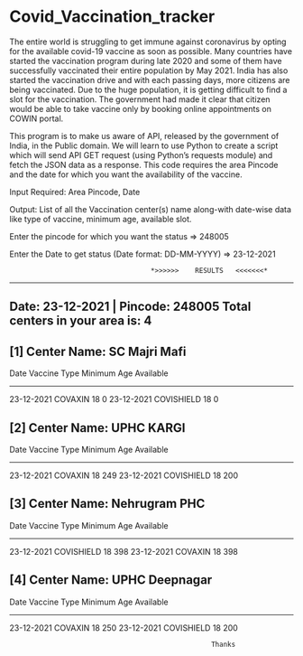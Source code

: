 # Covid_Vaccination_tracker
The entire world is struggling to get immune against coronavirus by opting for the available covid-19 vaccine as soon as possible. Many countries have started the vaccination program during late 2020 and some of them have successfully vaccinated their entire population by May 2021. India has also started the vaccination drive and with each passing days, more citizens are being vaccinated. Due to the huge population, it is getting difficult to find a slot for the vaccination. The government had made it clear that citizen would be able to take vaccine only by booking online appointments on COWIN portal.

This program is to make us aware of API, released by the government of India, in the Public domain. We will learn to use Python to create a script which will send API GET request (using Python’s requests module) and fetch the JSON data as a response. This code requires the area Pincode and the date for which you want the availability of the vaccine.


Input Required: Area Pincode, Date

Output: List of all the Vaccination center(s) name along-with date-wise data like type of vaccine, minimum age, available slot.


Enter the pincode for which you want the status => 248005

Enter the Date to get status (Date format: DD-MM-YYYY) => 23-12-2021


                                       *>>>>>>    RESULTS   <<<<<<<*
-------------------------------------------------------------------------------------           
Date: 23-12-2021 | Pincode: 248005 
Total centers in your area is: 4
------------------------------------------------------------------------------------
   

[1] Center Name: SC Majri Mafi
------------------------------------------------------------
   Date      Vaccine Type    Minimum Age    Available
  ------     -------------   ------------   ----------
 23-12-2021    COVAXIN          18              0
 23-12-2021   COVISHIELD        18              0

[2] Center Name: UPHC KARGI
------------------------------------------------------------
   Date      Vaccine Type    Minimum Age    Available
  ------     -------------   ------------   ----------
 23-12-2021    COVAXIN          18             249
 23-12-2021   COVISHIELD        18             200

[3] Center Name: Nehrugram PHC
------------------------------------------------------------
   Date      Vaccine Type    Minimum Age    Available
  ------     -------------   ------------   ----------
 23-12-2021   COVISHIELD        18             398
 23-12-2021    COVAXIN          18             398

[4] Center Name: UPHC Deepnagar
------------------------------------------------------------
   Date      Vaccine Type    Minimum Age    Available
  ------     -------------   ------------   ----------
 23-12-2021    COVAXIN          18             250
 23-12-2021   COVISHIELD        18             200


                                                      Thanks
